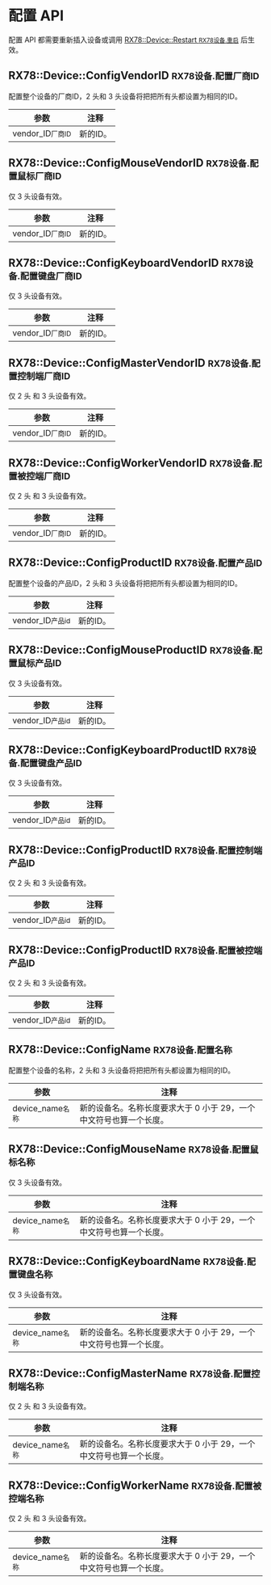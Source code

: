 # 配置 API

配置 API 都需要重新插入设备或调用 [RX78::Device::Restart <small>RX78设备.重启</small>](API_control.md#rx78devicerestart-rx78设备重启) 后生效。

## RX78::Device::ConfigVendorID <small>RX78设备.配置厂商ID</small>

配置整个设备的厂商ID，2 头和 3 头设备将把把所有头都设置为相同的ID。

| 参数                           | 注释       |
| ------------------------------ | ---------- |
| vendor_ID<small>厂商ID</small> | 新的ID。 |

## RX78::Device::ConfigMouseVendorID <small>RX78设备.配置鼠标厂商ID</small>
仅 3 头设备有效。

| 参数                           | 注释       |
| ------------------------------ | ---------- |
| vendor_ID<small>厂商ID</small> | 新的ID。 |

## RX78::Device::ConfigKeyboardVendorID <small>RX78设备.配置键盘厂商ID</small>
仅 3 头设备有效。

| 参数                           | 注释       |
| ------------------------------ | ---------- |
| vendor_ID<small>厂商ID</small> | 新的ID。 |

## RX78::Device::ConfigMasterVendorID <small>RX78设备.配置控制端厂商ID</small>
仅 2 头 和 3 头设备有效。

| 参数                           | 注释       |
| ------------------------------ | ---------- |
| vendor_ID<small>厂商ID</small> | 新的ID。 |

## RX78::Device::ConfigWorkerVendorID <small>RX78设备.配置被控端厂商ID</small>
仅 2 头 和 3 头设备有效。

| 参数                           | 注释       |
| ------------------------------ | ---------- |
| vendor_ID<small>厂商ID</small> | 新的ID。 |

## RX78::Device::ConfigProductID <small>RX78设备.配置产品ID</small>
配置整个设备的产品ID，2 头和 3 头设备将把把所有头都设置为相同的ID。

| 参数                           | 注释       |
| ------------------------------ | ---------- |
| vendor_ID<small>产品id</small> | 新的ID。 |

## RX78::Device::ConfigMouseProductID <small>RX78设备.配置鼠标产品ID</small>
仅 3 头设备有效。

| 参数                           | 注释       |
| ------------------------------ | ---------- |
| vendor_ID<small>产品id</small> | 新的ID。 |

## RX78::Device::ConfigKeyboardProductID <small>RX78设备.配置键盘产品ID</small>
仅 3 头设备有效。

| 参数                           | 注释       |
| ------------------------------ | ---------- |
| vendor_ID<small>产品id</small> | 新的ID。 |

## RX78::Device::ConfigProductID <small>RX78设备.配置控制端产品ID</small>
仅 2 头 和 3 头设备有效。

| 参数                           | 注释       |
| ------------------------------ | ---------- |
| vendor_ID<small>产品id</small> | 新的ID。 |

## RX78::Device::ConfigProductID <small>RX78设备.配置被控端产品ID</small>
仅 2 头 和 3 头设备有效。

| 参数                           | 注释       |
| ------------------------------ | ---------- |
| vendor_ID<small>产品id</small> | 新的ID。 |

## RX78::Device::ConfigName <small>RX78设备.配置名称</small>
配置整个设备的名称，2 头和 3 头设备将把把所有头都设置为相同的ID。

| 参数                             | 注释                                                         |
| -------------------------------- | ------------------------------------------------------------ |
| device_name<small>名称</small> | 新的设备名。名称长度要求大于 0 小于 29，一个中文符号也算一个长度。 |

## RX78::Device::ConfigMouseName <small>RX78设备.配置鼠标名称</small>
仅 3 头设备有效。

| 参数                             | 注释                                                         |
| -------------------------------- | ------------------------------------------------------------ |
| device_name<small>名称</small> | 新的设备名。名称长度要求大于 0 小于 29，一个中文符号也算一个长度。 |

## RX78::Device::ConfigKeyboardName <small>RX78设备.配置键盘名称</small>
仅 3 头设备有效。

| 参数                             | 注释                                                         |
| -------------------------------- | ------------------------------------------------------------ |
| device_name<small>名称</small> | 新的设备名。名称长度要求大于 0 小于 29，一个中文符号也算一个长度。 |

## RX78::Device::ConfigMasterName <small>RX78设备.配置控制端名称</small>
仅 2 头 和 3 头设备有效。

| 参数                             | 注释                                                         |
| -------------------------------- | ------------------------------------------------------------ |
| device_name<small>名称</small> | 新的设备名。名称长度要求大于 0 小于 29，一个中文符号也算一个长度。 |

## RX78::Device::ConfigWorkerName <small>RX78设备.配置被控端名称</small>
仅 2 头 和 3 头设备有效。

| 参数                             | 注释                                                         |
| -------------------------------- | ------------------------------------------------------------ |
| device_name<small>名称</small> | 新的设备名。名称长度要求大于 0 小于 29，一个中文符号也算一个长度。 |
